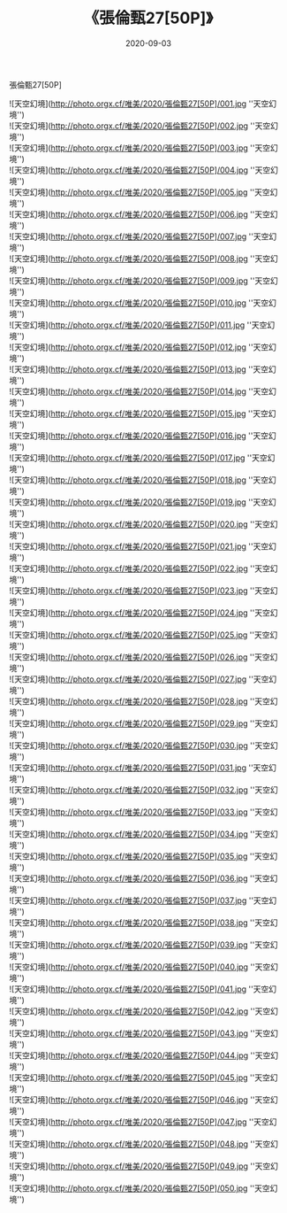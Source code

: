 ﻿---
layout: post
title: 《張倫甄27[50P]》
date: 2020-09-03
img: http://photo.orgx.cf/唯美/2020/張倫甄27[50P]/000.jpg
tags: [美女,清纯,唯美]
---

張倫甄27[50P]



![天空幻境](http://photo.orgx.cf/唯美/2020/張倫甄27[50P]/001.jpg ''天空幻境'')<br>
![天空幻境](http://photo.orgx.cf/唯美/2020/張倫甄27[50P]/002.jpg ''天空幻境'')<br>
![天空幻境](http://photo.orgx.cf/唯美/2020/張倫甄27[50P]/003.jpg ''天空幻境'')<br>
![天空幻境](http://photo.orgx.cf/唯美/2020/張倫甄27[50P]/004.jpg ''天空幻境'')<br>
![天空幻境](http://photo.orgx.cf/唯美/2020/張倫甄27[50P]/005.jpg ''天空幻境'')<br>
![天空幻境](http://photo.orgx.cf/唯美/2020/張倫甄27[50P]/006.jpg ''天空幻境'')<br>
![天空幻境](http://photo.orgx.cf/唯美/2020/張倫甄27[50P]/007.jpg ''天空幻境'')<br>
![天空幻境](http://photo.orgx.cf/唯美/2020/張倫甄27[50P]/008.jpg ''天空幻境'')<br>
![天空幻境](http://photo.orgx.cf/唯美/2020/張倫甄27[50P]/009.jpg ''天空幻境'')<br>
![天空幻境](http://photo.orgx.cf/唯美/2020/張倫甄27[50P]/010.jpg ''天空幻境'')<br>
![天空幻境](http://photo.orgx.cf/唯美/2020/張倫甄27[50P]/011.jpg ''天空幻境'')<br>
![天空幻境](http://photo.orgx.cf/唯美/2020/張倫甄27[50P]/012.jpg ''天空幻境'')<br>
![天空幻境](http://photo.orgx.cf/唯美/2020/張倫甄27[50P]/013.jpg ''天空幻境'')<br>
![天空幻境](http://photo.orgx.cf/唯美/2020/張倫甄27[50P]/014.jpg ''天空幻境'')<br>
![天空幻境](http://photo.orgx.cf/唯美/2020/張倫甄27[50P]/015.jpg ''天空幻境'')<br>
![天空幻境](http://photo.orgx.cf/唯美/2020/張倫甄27[50P]/016.jpg ''天空幻境'')<br>
![天空幻境](http://photo.orgx.cf/唯美/2020/張倫甄27[50P]/017.jpg ''天空幻境'')<br>
![天空幻境](http://photo.orgx.cf/唯美/2020/張倫甄27[50P]/018.jpg ''天空幻境'')<br>
![天空幻境](http://photo.orgx.cf/唯美/2020/張倫甄27[50P]/019.jpg ''天空幻境'')<br>
![天空幻境](http://photo.orgx.cf/唯美/2020/張倫甄27[50P]/020.jpg ''天空幻境'')<br>
![天空幻境](http://photo.orgx.cf/唯美/2020/張倫甄27[50P]/021.jpg ''天空幻境'')<br>
![天空幻境](http://photo.orgx.cf/唯美/2020/張倫甄27[50P]/022.jpg ''天空幻境'')<br>
![天空幻境](http://photo.orgx.cf/唯美/2020/張倫甄27[50P]/023.jpg ''天空幻境'')<br>
![天空幻境](http://photo.orgx.cf/唯美/2020/張倫甄27[50P]/024.jpg ''天空幻境'')<br>
![天空幻境](http://photo.orgx.cf/唯美/2020/張倫甄27[50P]/025.jpg ''天空幻境'')<br>
![天空幻境](http://photo.orgx.cf/唯美/2020/張倫甄27[50P]/026.jpg ''天空幻境'')<br>
![天空幻境](http://photo.orgx.cf/唯美/2020/張倫甄27[50P]/027.jpg ''天空幻境'')<br>
![天空幻境](http://photo.orgx.cf/唯美/2020/張倫甄27[50P]/028.jpg ''天空幻境'')<br>
![天空幻境](http://photo.orgx.cf/唯美/2020/張倫甄27[50P]/029.jpg ''天空幻境'')<br>
![天空幻境](http://photo.orgx.cf/唯美/2020/張倫甄27[50P]/030.jpg ''天空幻境'')<br>
![天空幻境](http://photo.orgx.cf/唯美/2020/張倫甄27[50P]/031.jpg ''天空幻境'')<br>
![天空幻境](http://photo.orgx.cf/唯美/2020/張倫甄27[50P]/032.jpg ''天空幻境'')<br>
![天空幻境](http://photo.orgx.cf/唯美/2020/張倫甄27[50P]/033.jpg ''天空幻境'')<br>
![天空幻境](http://photo.orgx.cf/唯美/2020/張倫甄27[50P]/034.jpg ''天空幻境'')<br>
![天空幻境](http://photo.orgx.cf/唯美/2020/張倫甄27[50P]/035.jpg ''天空幻境'')<br>
![天空幻境](http://photo.orgx.cf/唯美/2020/張倫甄27[50P]/036.jpg ''天空幻境'')<br>
![天空幻境](http://photo.orgx.cf/唯美/2020/張倫甄27[50P]/037.jpg ''天空幻境'')<br>
![天空幻境](http://photo.orgx.cf/唯美/2020/張倫甄27[50P]/038.jpg ''天空幻境'')<br>
![天空幻境](http://photo.orgx.cf/唯美/2020/張倫甄27[50P]/039.jpg ''天空幻境'')<br>
![天空幻境](http://photo.orgx.cf/唯美/2020/張倫甄27[50P]/040.jpg ''天空幻境'')<br>
![天空幻境](http://photo.orgx.cf/唯美/2020/張倫甄27[50P]/041.jpg ''天空幻境'')<br>
![天空幻境](http://photo.orgx.cf/唯美/2020/張倫甄27[50P]/042.jpg ''天空幻境'')<br>
![天空幻境](http://photo.orgx.cf/唯美/2020/張倫甄27[50P]/043.jpg ''天空幻境'')<br>
![天空幻境](http://photo.orgx.cf/唯美/2020/張倫甄27[50P]/044.jpg ''天空幻境'')<br>
![天空幻境](http://photo.orgx.cf/唯美/2020/張倫甄27[50P]/045.jpg ''天空幻境'')<br>
![天空幻境](http://photo.orgx.cf/唯美/2020/張倫甄27[50P]/046.jpg ''天空幻境'')<br>
![天空幻境](http://photo.orgx.cf/唯美/2020/張倫甄27[50P]/047.jpg ''天空幻境'')<br>
![天空幻境](http://photo.orgx.cf/唯美/2020/張倫甄27[50P]/048.jpg ''天空幻境'')<br>
![天空幻境](http://photo.orgx.cf/唯美/2020/張倫甄27[50P]/049.jpg ''天空幻境'')<br>
![天空幻境](http://photo.orgx.cf/唯美/2020/張倫甄27[50P]/050.jpg ''天空幻境'')<br>